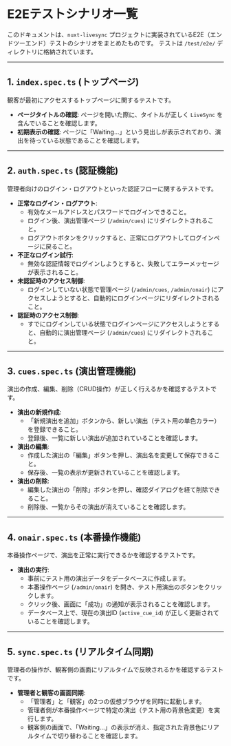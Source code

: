 # E2Eテストシナリオ一覧

このドキュメントは、`nuxt-livesync` プロジェクトに実装されているE2E（エンドツーエンド）テストのシナリオをまとめたものです。
テストは `/test/e2e/` ディレクトリに格納されています。

---

## 1. `index.spec.ts` (トップページ)

観客が最初にアクセスするトップページに関するテストです。

- **ページタイトルの確認**: ページを開いた際に、タイトルが正しく `LiveSync` を含んでいることを確認します。
- **初期表示の確認**: ページに「Waiting...」という見出しが表示されており、演出を待っている状態であることを確認します。

---

## 2. `auth.spec.ts` (認証機能)

管理者向けのログイン・ログアウトといった認証フローに関するテストです。

- **正常なログイン・ログアウト**:
    - 有効なメールアドレスとパスワードでログインできること。
    - ログイン後、演出管理ページ (`/admin/cues`) にリダイレクトされること。
    - ログアウトボタンをクリックすると、正常にログアウトしてログインページに戻ること。
- **不正なログイン試行**:
    - 無効な認証情報でログインしようとすると、失敗してエラーメッセージが表示されること。
- **未認証時のアクセス制御**:
    - ログインしていない状態で管理ページ (`/admin/cues`, `/admin/onair`) にアクセスしようとすると、自動的にログインページにリダイレクトされること。
- **認証時のアクセス制御**:
    - すでにログインしている状態でログインページにアクセスしようとすると、自動的に演出管理ページ (`/admin/cues`) にリダイレクトされること。

---

## 3. `cues.spec.ts` (演出管理機能)

演出の作成、編集、削除（CRUD操作）が正しく行えるかを確認するテストです。

- **演出の新規作成**:
    - 「新規演出を追加」ボタンから、新しい演出（テスト用の単色カラー）を登録できること。
    - 登録後、一覧に新しい演出が追加されていることを確認します。
- **演出の編集**:
    - 作成した演出の「編集」ボタンを押し、演出名を変更して保存できること。
    - 保存後、一覧の表示が更新されていることを確認します。
- **演出の削除**:
    - 編集した演出の「削除」ボタンを押し、確認ダイアログを経て削除できること。
    - 削除後、一覧からその演出が消えていることを確認します。

---

## 4. `onair.spec.ts` (本番操作機能)

本番操作ページで、演出を正常に実行できるかを確認するテストです。

- **演出の実行**:
    - 事前にテスト用の演出データをデータベースに作成します。
    - 本番操作ページ (`/admin/onair`) を開き、テスト用演出のボタンをクリックします。
    - クリック後、画面に「成功」の通知が表示されることを確認します。
    - データベース上で、現在の演出ID (`active_cue_id`) が正しく更新されていることを確認します。

---

## 5. `sync.spec.ts` (リアルタイム同期)

管理者の操作が、観客側の画面にリアルタイムで反映されるかを確認するテストです。

- **管理者と観客の画面同期**:
    - 「管理者」と「観客」の2つの仮想ブラウザを同時に起動します。
    - 管理者側が本番操作ページで特定の演出（テスト用の背景色変更）を実行します。
    - 観客側の画面で、「Waiting...」の表示が消え、指定された背景色にリアルタイムで切り替わることを確認します。